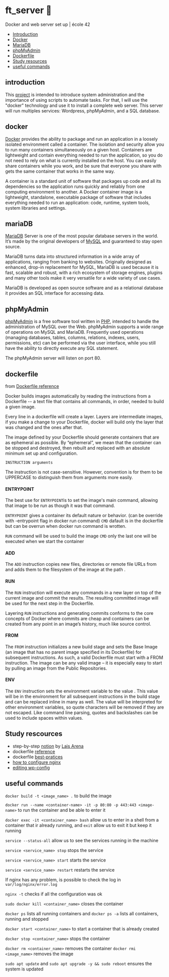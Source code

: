  # ft_server :whale:
Docker and web server set up | école 42

* [Introduction](#introduction)
* [Docker](#docker)
* [MariaDB](#mariaDB)
* [phpMyAdmin](#phpMyAdmin)
* [Dockerfile](#dockerfile) 
* [Study resources](#study)
* [useful commands](#useful)

## introduction

This [project](en.subject.pdf) is intended to introduce system administration and the importance of using scripts to automate tasks. For that, I will use
the "docker" technology and use it to install a complete web server. This server will run multiples services: Wordpress, phpMyAdmin, and a SQL database.

## docker

[Docker](https://docs.docker.com/get-started/overview/) provides the ability to package and run an application in a loosely isolated environment called a container. The isolation and security allow you to run many containers simultaneously on a given host. Containers are lightweight and contain everything needed to run the application, so you do not need to rely on what is currently installed on the host. You can easily share containers while you work, and be sure that everyone you share with gets the same container that works in the same way.

A container is a standard unit of software that packages up code and all its dependencies so the application runs quickly and reliably from one computing environment to another. A Docker container image is a lightweight, standalone, executable package of software that includes everything needed to run an application: code, runtime, system tools, system libraries and settings.

## mariaDB

[MariaDB](https://mariadb.org/) Server is one of the most popular database servers in the world. It’s made by the original developers of [MySQL](https://www.mysql.com/) and guaranteed to stay open source.

MariaDB turns data into structured information in a wide array of applications, ranging from banking to websites. Originally designed as enhanced, drop-in replacement for MySQL, MariaDB is used because it is fast, scalable and robust, with a rich ecosystem of storage engines, plugins and many other tools make it very versatile for a wide variety of use cases.

MariaDB is developed as open source software and as a relational database it provides an SQL interface for accessing data.

## phpMyAdmin

[phpMyAdmin](https://www.phpmyadmin.net/) is a free software tool written in [PHP](https://www.php.net/), intended to handle the administration of MySQL over the Web. phpMyAdmin supports a wide range of operations on MySQL and MariaDB. Frequently used operations (managing databases, tables, columns, relations, indexes, users, permissions, etc) can be performed via the user interface, while you still have the ability to directly execute any SQL statement.

The phpMyAdmin server will listen on port 80.

## dockerfile

from [Dockerfile reference](https://docs.docker.com/engine/reference/builder/)

Docker builds images automatically by reading the instructions from a Dockerfile -- a text file that contains all commands, in order, needed to build a given image.

Every line in a dockerfile will create a layer. Layers are intermediate images, if you make a change to your Dockerfile, docker will build only the layer that was changed and the ones after that.

The image defined by your Dockerfile should generate containers that are as ephemeral as possible. By “ephemeral”, we mean that the container can be stopped and destroyed, then rebuilt and replaced with an absolute minimum set up and configuration.

```
INSTRUCTION arguments
```
The instruction is not case-sensitive. However, convention is for them to be UPPERCASE to distinguish them from arguments more easily.

#### ENTRYPOINT

The best use for `ENTRYPOINT`is to set the image's main command, allowing that image to be run as though it was that command.

`ENTRYPOINT` gives a container its default nature or behavior. (can be override with -entrypoint flag in docker run command)
`CMD` dafault is in the dockerfile but can be overrun when docker run command is wrotten.

`RUN` command will be used to build the image
`CMD` only the last one will be executed when we start the container

#### ADD

The `ADD` instruction copies new files, directories or remote file URLs from <src> and adds them to the filesystem of the image at the path <dest>.

#### RUN

The `RUN` instruction will execute any commands in a new layer on top of the current image and commit the results. The resulting committed image will be used for the next step in the Dockerfile.

Layering `RUN` instructions and generating commits conforms to the core concepts of Docker where commits are cheap and containers can be created from any point in an image’s history, much like source control.

#### FROM

The `FROM` instruction initializes a new build stage and sets the Base Image (an image that has no parent image specified in its Dockerfile) for subsequent instructions. As such, a valid Dockerfile must start with a FROM instruction. The image can be any valid image – it is especially easy to start by pulling an image from the Public Repositories.

#### ENV

The `ENV` instruction sets the environment variable <key> to the value <value>. This value will be in the environment for all subsequent instructions in the build stage and can be replaced inline in many as well. The value will be interpreted for other environment variables, so quote characters will be removed if they are not escaped. Like command line parsing, quotes and backslashes can be used to include spaces within values.

 
## Study rescources

* step-by-step [notion](https://www.notion.so/Ft_server-860971f658a7449c89796ba9ebd995f4) by [Lais Arena](https://github.com/laisarena)
* dockerfile [reference](https://docs.docker.com/engine/reference/builder/#from)
* dockerfile [best-pratices](https://docs.docker.com/develop/develop-images/dockerfile_best-practices/)
* [how to configure nginx](https://www.linode.com/docs/guides/how-to-configure-nginx/)
* [editing wp-config](https://wordpress.org/support/article/editing-wp-config-php/)

 
## useful commands
 
`docker build -t <image_name> .` to build the image

`docker run --name <container-name> -it -p 80:80 -p 443:443 <image-name>` to run the container and be able to enter it
 
`docker exec -it <container_name> bash` allow us to enter in a shell from a container that ir already running, and `exit` allow us to exit it but keep it running 
 
`service --status-all` allow us to see the services running in the machine 

`service <service_name> stop` stops the service
 
`service <service_name> start` starts the service
 
`service <service_name> restart` restarts the service

If nginx has any problem, is possible to check the log in `var/log/nginx/error.log`

`nginx -t` checks if all the configuration was ok

`sudo docker kill <container_name>` closes the container

`docker ps` lists all running containers and `docker ps -a` lists all containers, running and stopped

`docker start <container_name>` to start a container that is already created 

`docker stop <container_name>` stops the container

`docker rm <container_name>` removes the container 
 `docker rmi <image_name>` removes the image
 
`sudo apt update` and `sudo apt upgrade -y && sudo reboot` ensures the system is updated
